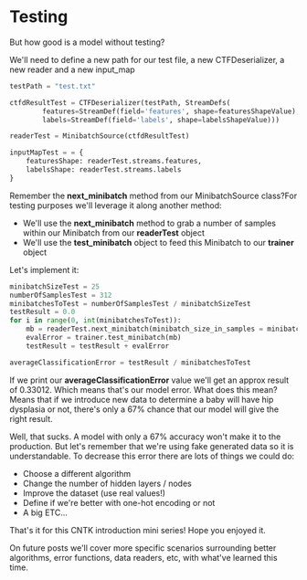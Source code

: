 # Testing #
But how good is a model without testing? 

We'll need to define a new path for our test file, a new CTFDeserializer, a new reader and a new input_map
```python
testPath = "test.txt"

ctfdResultTest = CTFDeserializer(testPath, StreamDefs(
        features=StreamDef(field='features', shape=featuresShapeValue),
        labels=StreamDef(field='labels', shape=labelsShapeValue)))

readerTest = MinibatchSource(ctfdResultTest)

inputMapTest = = {
    featuresShape: readerTest.streams.features,
    labelsShape: readerTest.streams.labels
}
```

Remember the **next_minibatch** method from our MinibatchSource class?For testing purposes we'll leverage it along another method:
- We'll use the **next_minibatch**  method to grab a number of samples within our Minibatch from our **readerTest** object
- We'll use the **test_minibatch** object to feed this Minibatch to our **trainer** object

Let's implement it:

```python
minibatchSizeTest = 25
numberOfSamplesTest = 312
minibatchesToTest = numberOfSamplesTest / minibatchSizeTest
testResult = 0.0
for i in range(0, int(minibatchesToTest)):
    mb = readerTest.next_minibatch(minibatch_size_in_samples = minibatchSizeTest, input_map=inputMapTest)
    evalError = trainer.test_minibatch(mb)
    testResult = testResult + evalError

averageClassificationError = testResult / minibatchesToTest
```

If we print our **averageClassificationError** value we'll get an approx result of 0.33012. Which means that's our model error. 
What does this mean? Means that if we introduce new data to determine a baby will have hip dysplasia or not, there's only a 67% chance that our model will give the right result.

Well, that sucks. A model with only a 67% accuracy won't make it to the production. But let's remember that we're using fake generated data so it is understandable. To decrease this error there are lots of things we could do:
- Choose a different algorithm
- Change the number of hidden layers / nodes
- Improve the dataset (use real values!)
- Define if we're better with one-hot encoding or not
- A big ETC...

That's it for this CNTK introduction mini series! Hope you enjoyed it. 

On future posts we'll cover more specific scenarios surrounding better algorithms, error functions, data readers, etc, with what've learned this time.